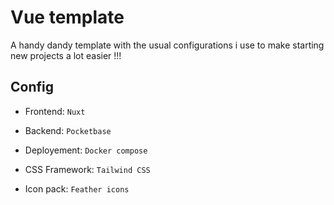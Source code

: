 # Vue template

A handy dandy template with the usual configurations i use to make starting new projects a lot easier !!!

## Config

- Frontend: `Nuxt`
- Backend: `Pocketbase`
- Deployement: `Docker compose`

- CSS Framework: `Tailwind CSS`
- Icon pack: `Feather icons`
